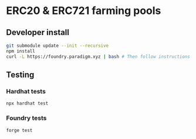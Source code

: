 # ERC20 & ERC721 farming pools

## Developer install

```sh
git submodule update --init --recursive
npm install
curl -L https://foundry.paradigm.xyz | bash # Then follow instructions on screen
```

## Testing
### Hardhat tests
`npx hardhat test`

### Foundry tests
`forge test`
